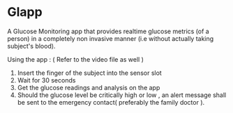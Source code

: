 # Glapp
A Glucose Monitoring app that provides realtime glucose metrics (of a person) in a completely non invasive manner (i.e without actually taking subject's blood).

Using the app : ( Refer to the video file as well )
1) Insert the finger of the subject into the sensor slot
2) Wait for 30 seconds
3) Get the glucose readings and analysis on the app
4) Should the glucose level be critically high or low , an alert message shall be sent to the emergency contact( preferably the family doctor ).





